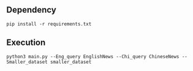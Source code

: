 
## Dependency
```shell
pip install -r requirements.txt
```


## Execution
```shell
python3 main.py --Eng_query EnglishNews --Chi_query ChineseNews --Smaller_dataset smaller_dataset
```



